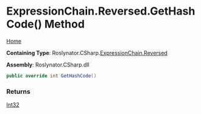 # ExpressionChain\.Reversed\.GetHashCode\(\) Method

[Home](../../../../../README.md)

**Containing Type**: Roslynator\.CSharp\.[ExpressionChain.Reversed](../README.md)

**Assembly**: Roslynator\.CSharp\.dll

```csharp
public override int GetHashCode()
```

### Returns

[Int32](https://docs.microsoft.com/en-us/dotnet/api/system.int32)

